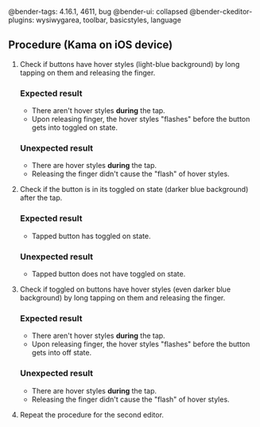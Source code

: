 @bender-tags: 4.16.1, 4611, bug
@bender-ui: collapsed
@bender-ckeditor-plugins: wysiwygarea, toolbar, basicstyles, language

## Procedure (Kama on iOS device)

1. Check if buttons have hover styles (light-blue background) by long tapping on them and releasing the finger.

	### Expected result

	* There aren't hover styles **during** the tap.
	* Upon releasing finger, the hover styles "flashes" before the button gets into toggled on state.

	### Unexpected result

	* There are hover styles **during** the tap.
	* Releasing the finger didn't cause the "flash" of hover styles.

2. Check if the button is in its toggled on state (darker blue background) after the tap.

	### Expected result

	* Tapped button has toggled on state.

	### Unexpected result

	* Tapped button does not have toggled on state.

3. Check if toggled on buttons have hover styles (even darker blue background) by long tapping on them and releasing the finger.

	### Expected result

	* There aren't hover styles **during** the tap.
	* Upon releasing finger, the hover styles "flashes" before the button gets into off state.

	### Unexpected result

	* There are hover styles **during** the tap.
	* Releasing the finger didn't cause the "flash" of hover styles.

4. Repeat the procedure for the second editor.

